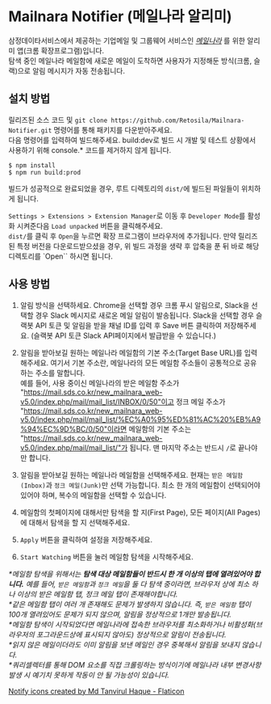 # Mailnara Notifier (메일나라 알리미)

삼정데이타서비스에서 제공하는 기업메일 및 그룹웨어 서비스인 _[메일나라](https://www.mailnara.co.kr/)_ 를 위한 알리미 앱(크롬 확장프로그램)입니다.  
탐색 중인 메일나라 메일함에 새로운 메일이 도착하면 사용자가 지정해둔 방식(크롬, 슬랙)으로 알림 메시지가 자동 전송됩니다.

## 설치 방법

릴리즈된 소스 코드 및 `git clone https://github.com/Retosila/Mailnara-Notifier.git` 명령어를 통해 패키지를 다운받아주세요.  
다음 명령어를 입력하여 빌드해주세요.
build:dev로 빌드 시 개발 및 테스트 상황에서 사용하기 위해 console.\* 코드를 제거하지 않게 됩니다.

```
$ npm install
$ npm run build:prod
```

빌드가 성공적으로 완료되었을 경우, 루트 디렉토리의 `dist/`에 빌드된 파일들이 위치하게 됩니다.

`Settings > Extensions > Extension Manager`로 이동 후 `Developer Mode`를 활성화 시켜준다음 `Load unpacked` 버튼을 클릭해주세요.  
`dist/`를 클릭 후 `Open`을 누르면 확장 프로그램이 브라우저에 추가됩니다.
만약 릴리즈된 특정 버전을 다운로드받으셨을 경우, 위 빌드 과정을 생략 후 압축을 푼 뒤 바로 해당 디렉토리를 `Open`` 하시면 됩니다.

## 사용 방법

1. 알림 방식을 선택하세요. Chrome을 선택할 경우 크롬 푸시 알림으로, Slack을 선택할 경우 Slack 메시지로 새로온 메일 알림이 발송됩니다. Slack을 선택할 경우 슬랙봇 API 토큰 및 알림을 받을 채널 ID를 입력 후 Save 버튼 클릭하여 저장해주세요. (슬랙봇 API 토큰 Slack API페이지에서 발급받을 수 있습니다.)
2. 알림을 받아보길 원하는 메일나라 메일함의 기본 주소(Target Base URL)를 입력해주세요. 여기서 기본 주소란, 메일나라의 모든 메일함 주소들이 공통적으로 공유하는 주소를 말합니다.  
   예를 들어, 사용 중이신 메일나라의 받은 메일함 주소가 "https://mail.sds.co.kr/new_mailnara_web-v5.0/index.php/mail/mail_list/INBOX/0/50"이고 정크 메일 주소가  
   "https://mail.sds.co.kr/new_mailnara_web-v5.0/index.php/mail/mail_list/%EC%A0%95%ED%81%AC%20%EB%A9%94%EC%9D%BC/0/50"이라면 메일함의 기본 주소는  
   "https://mail.sds.co.kr/new_mailnara_web-v5.0/index.php/mail/mail_list/"가 됩니다. 맨 마지막 주소는 반드시 `/`로 끝나야만 합니다.

3. 알림을 받아보길 원하는 메일나라 메일함을 선택해주세요. 현재는 `받은 메일함(Inbox)`과 `정크 메일(Junk)`만 선택 가능합니다. 최소 한 개의 메일함이 선택되어야 있어야 하며, 복수의 메일함을 선택할 수 있습니다.
4. 메일함의 첫페이지에 대해서만 탐색을 할 지(First Page), 모든 페이지(All Pages)에 대해서 탐색을 할 지 선택해주세요.
5. `Apply` 버튼을 클릭하여 설정을 저장해주세요.
6. `Start Watching` 버튼을 눌러 메일함 탐색을 시작해주세요.

_\*메일함 탐색을 위해서는 **탐색 대상 메일함들이 반드시 한 개 이상의 탭에 열려있어야 합니다.** 예를 들어, `받은 메일함`과 `정크 메일`을 둘 다 탐색 중이라면, 브라우저 상에 최소 하나 이상의 받은 메일함 탭, 정크 메일 탭이 존재해야합니다._  
_\*같은 메일함 탭이 여러 개 존재해도 문제가 발생하지 않습니다. 즉, `받은 메일함` 탭이 100개 열려있어도 문제가 되지 않으며, 알림을 정상적으로 1개만 발송됩니다._  
_\*메일함 탐색이 시작되었다면 메일나라에 접속한 브라우저를 최소화하거나 비활성화(브라우저의 포그라운드상에 표시되지 않아도) 정상적으로 알림이 전송됩니다._  
_\*읽지 않은 메일이더라도 이미 알림을 보낸 메일인 경우 중복해서 알림을 보내지 않습니다._  
_\*쿼리셀렉터를 통해 DOM 요소를 직접 크롤링하는 방식이기에 메일나라 내부 변경사항 발생 시 예기치 못하게 작동이 안 될 가능성이 있습니다._

<a href="https://www.flaticon.com/free-icons/notify" title="notify icons">Notify icons created by Md Tanvirul Haque - Flaticon</a>
